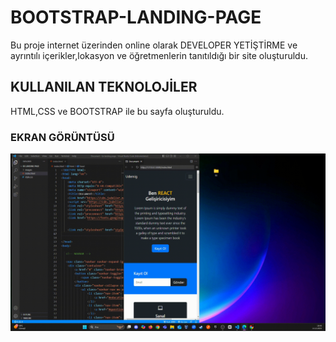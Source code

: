 


<h1>BOOTSTRAP-LANDING-PAGE</h1>

Bu proje internet üzerinden online olarak DEVELOPER YETİŞTİRME ve ayrıntılı içerikler,lokasyon ve öğretmenlerin tanıtıldığı bir site oluşturuldu.


<h2> KULLANILAN TEKNOLOJİLER </h2>

HTML,CSS ve BOOTSTRAP ile bu sayfa oluşturuldu.

<h3>EKRAN GÖRÜNTÜSÜ</h3>

![](bspr.gif)

